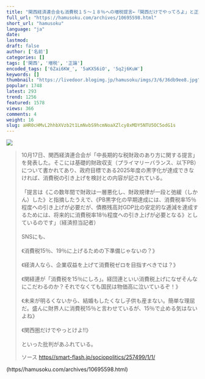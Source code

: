 ```yaml
---
title: "関西経済連合会も消費税１５〜１８％への増税提言←「関西だけでやってろよ」と正論浴びる"
full_url: "https://hamusoku.com/archives/10695598.html"
short_url: "hamusoku"
language: "ja"
date: 
lastmod: 
draft: false
author: ['名前']
categories: []
tags: ['関西', '増税', '正論']
encoded_tags: ['6Zai6KW_', '5aKX56iO', '5q2j6KuW']
keywords: []
thumbnail: "https://livedoor.blogimg.jp/hamusoku/imgs/3/6/36db9ee8.jpg"
popular: 1748
latest: 293
trend: 1256
featured: 1578
views: 366
comments: 4
weight: 16
slug: aHR0cHMvL2hhbXVzb2t1LmNvbS9hcmNoaXZlcy8xMDY5NTU5OC5odG1s
---
```


![](https://livedoor.blogimg.jp/hamusoku/imgs/3/6/36db9ee8.jpg)

<blockquote><p></p><p>10月17日、関西経済連合会が「中長期的な税財政のあり方に関する提言」を発表した。そこには基礎的財政収支（プライマリーバランス、以下PB）について書かれてあり、政府目標である2025年度の黒字化が達成できなければ、消費税の引き上げを検討との内容が記されている。<br> <br> 「提言は《この数年間で財政は一層悪化し、財政規律が一段と弛緩（しかん）した》と指摘したうえで、《PB黒字化の早期達成には、消費税率15％程度への引き上げが必要だが、債務残高対GDP比の安定的な逓減を達成するためには、将来的に消費税率18％程度への引き上げが必要となる》としているのです」（経済担当記者）<br> <br> SNSにも、<br> <br> 《消費税15％、19％に上げるための下準備じゃないの？》<br> <br> 《経済人なら、企業収益を上げて消費税ゼロを目指すべきでは？》<br> <br> 《関経連が「消費税を15％にしろ」。経団連といい消費税上げになぜそんなにこだわるのか？それでなくても国民は物価高に泣いているぞ！》<br> <br> 《未来が明るくないから、結婚もしたくなし子供も産まない。簡単な理屈だ。盛んに財界人に消費税15％と言わせているが、15％で止める気はないよね》<br> <br> 《関西圏だけでやっとけよ!!》<br> <br> といった批判があふれている。<br></p>ソース <a href='https//smart-flash.jp/sociopolitics/257499/1/1/' target='blank'>https//smart-flash.jp/sociopolitics/257499/1/1/</a></blockquote>

(https//hamusoku.com/archives/10695598.html)
